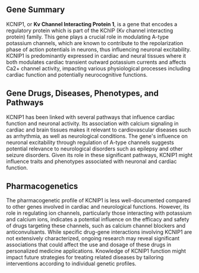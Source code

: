 ## Gene Summary
KCNIP1, or **Kv Channel Interacting Protein 1**, is a gene that encodes a regulatory protein which is part of the KChIP (Kv channel interacting protein) family. This gene plays a crucial role in modulating A-type potassium channels, which are known to contribute to the repolarization phase of action potentials in neurons, thus influencing neuronal excitability. KCNIP1 is predominantly expressed in cardiac and neural tissues where it both modulates cardiac transient outward potassium currents and affects Ca2+ channel activity, impacting various physiological processes including cardiac function and potentially neurocognitive functions.

## Gene Drugs, Diseases, Phenotypes, and Pathways
KCNIP1 has been linked with several pathways that influence cardiac function and neuronal activity. Its association with calcium signaling in cardiac and brain tissues makes it relevant to cardiovascular diseases such as arrhythmia, as well as neurological conditions. The gene's influence on neuronal excitability through regulation of A-type channels suggests potential relevance to neurological disorders such as epilepsy and other seizure disorders. Given its role in these significant pathways, KCNIP1 might influence traits and phenotypes associated with neuronal and cardiac function. 

## Pharmacogenetics
The pharmacogenetic profile of KCNIP1 is less well-documented compared to other genes involved in cardiac and neurological functions. However, its role in regulating ion channels, particularly those interacting with potassium and calcium ions, indicates a potential influence on the efficacy and safety of drugs targeting these channels, such as calcium channel blockers and anticonvulsants. While specific drug-gene interactions involving KCNIP1 are not extensively characterized, ongoing research may reveal significant associations that could affect the use and dosage of these drugs in personalized medicine applications. Knowledge of KCNIP1 function might impact future strategies for treating related diseases by tailoring interventions according to individual genetic profiles.